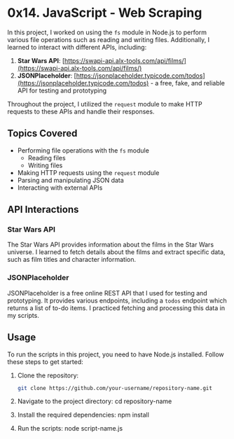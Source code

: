 # 0x14. JavaScript - Web Scraping

In this project, I worked on using the `fs` module in Node.js to perform various file operations such as reading and writing files. Additionally, I learned to interact with different APIs, including:

1. **Star Wars API**: [https://swapi-api.alx-tools.com/api/films/](https://swapi-api.alx-tools.com/api/films/)
2. **JSONPlaceholder**: [https://jsonplaceholder.typicode.com/todos](https://jsonplaceholder.typicode.com/todos) - a free, fake, and reliable API for testing and prototyping

Throughout the project, I utilized the `request` module to make HTTP requests to these APIs and handle their responses.

## Topics Covered

- Performing file operations with the `fs` module
  - Reading files
  - Writing files
- Making HTTP requests using the `request` module
- Parsing and manipulating JSON data
- Interacting with external APIs

## API Interactions

### Star Wars API

The Star Wars API provides information about the films in the Star Wars universe. I learned to fetch details about the films and extract specific data, such as film titles and character information.

### JSONPlaceholder

JSONPlaceholder is a free online REST API that I used for testing and prototyping. It provides various endpoints, including a `todos` endpoint which returns a list of to-do items. I practiced fetching and processing this data in my scripts.

## Usage

To run the scripts in this project, you need to have Node.js installed. Follow these steps to get started:

1. Clone the repository:
   ```bash
   git clone https://github.com/your-username/repository-name.git

2. Navigate to the project directory:
   cd repository-name

3. Install the required dependencies:
   npm install

4. Run the scripts:
   node script-name.js